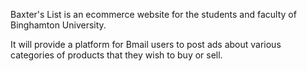 Baxter's List is an ecommerce website for the students and faculty of Binghamton University.

It will provide a platform for Bmail users to post ads about various categories of products that they wish to buy or sell.
